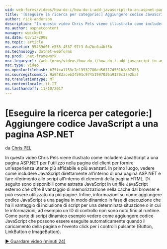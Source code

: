 ```yaml
---
uid: web-forms/videos/how-do-i/how-do-i-add-javascript-to-an-aspnet-page
title: '[Eseguire la ricerca per categorie:] Aggiungere codice JavaScript a una pagina ASP.NET | Documenti Microsoft'
author: rick-anderson
description: "In questo video Chris Pels viene illustrato come includere JavaScript a una pagina ASP.NET per l'utilizzo nella pagina del client per fornire un'esperienza utente più affidabile e più avanzati..."
ms.author: aspnetcontent
manager: wpickett
ms.date: 03/13/2008
ms.topic: article
ms.assetid: 55439d0f-e555-4537-97f3-0a7bc0a4bf5b
ms.technology: dotnet-webforms
ms.prod: .net-framework
msc.legacyurl: /web-forms/videos/how-do-i/how-do-i-add-javascript-to-an-aspnet-page
msc.type: video
ms.openlocfilehash: b75fca1153c7e13532780ed56717d551b2a67453
ms.sourcegitcommit: 9a9483aceb34591c97451997036a9120c3fe2baf
ms.translationtype: MT
ms.contentlocale: it-IT
ms.lasthandoff: 11/10/2017
---
```

<a name="how-do-i-add-javascript-to-an-aspnet-page"></a>[Eseguire la ricerca per categorie:] Aggiungere codice JavaScript a una pagina ASP.NET
====================
da [Chris PEL](https://twitter.com/chrispels)

In questo video Chris Pels viene illustrato come includere JavaScript a una pagina ASP.NET per l'utilizzo nella pagina del client per fornire un'esperienza utente più affidabile e più avanzati. In primo luogo, vedere come includere JavaScript direttamente all'interno di una pagina ASP.NET e fare riferimento allo script all'interno di elementi della pagina HTML. Di seguito sono disponibili come astratta JavaScript in un file JavaScript esterno che offre il vantaggio di memorizzazione nella cache dal browser e può essere utilizzato da più pagine. Infine, informazioni su come aggiungere codice JavaScript a una pagina in modo dinamico in fase di esecuzione che ha il vantaggio di inclusione di script per una determinata situazione o in cui le informazioni, ad esempio un ID di controllo non sono noto fino al runtime. Come parte di script dinamico esempio vedere come aggiungere codice JavaScript che possono essere eseguite automaticamente quando il caricamento della pagina e l'evento click per i controlli pulsante (Button, LinkButton e ImageButton).

[&#9654; Guardare video (minuti 24)](https://channel9.msdn.com/Blogs/ASP-NET-Site-Videos/how-do-i-add-javascript-to-an-aspnet-page)
